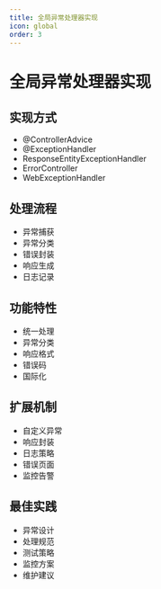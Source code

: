 ```yaml
---
title: 全局异常处理器实现
icon: global
order: 3
---
```


# 全局异常处理器实现

## 实现方式
- @ControllerAdvice
- @ExceptionHandler
- ResponseEntityExceptionHandler
- ErrorController
- WebExceptionHandler

## 处理流程
- 异常捕获
- 异常分类
- 错误封装
- 响应生成
- 日志记录

## 功能特性
- 统一处理
- 异常分类
- 响应格式
- 错误码
- 国际化

## 扩展机制
- 自定义异常
- 响应封装
- 日志策略
- 错误页面
- 监控告警

## 最佳实践
- 异常设计
- 处理规范
- 测试策略
- 监控方案
- 维护建议
